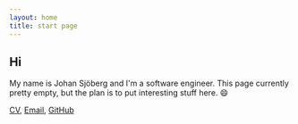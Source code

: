 ```yaml
---
layout: home
title: start page
---
```

## Hi
My name is Johan Sjöberg and I'm a software engineer. This page currently pretty empty, but the plan is to put interesting stuff here. 😄

[CV](cv/), [Email](email/), [GitHub](https://github.com/jsjoberg)
